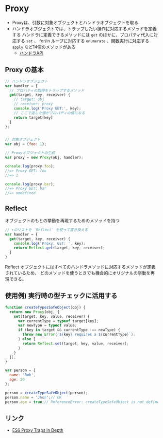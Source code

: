 Proxy
======

- Proxyは、引数に対象オブジェクトとハンドラオブジェクトを取る
- ハンドラオブジェクトでは、トラップしたい操作に対応するメソッドを定義する
  ハンドラに定義できるメソッドには `get` のほかに、プロパティ代入に対応する `set` 、 for/in ループに対応する `enumerate` 、関数実行に対応する `apply` など14個のメソッドがある
  - [ハンドラAPI](https://developer.mozilla.org/ja/docs/Web/JavaScript/Reference/Global_Objects/Proxy)




Proxy の基本
-------------

```javascript
// ハンドラオブジェクト
var handler = {
  // プロパティの取得をトラップするメソッド
  get(target, key, receiver) {
    // target: obj
    // receiver: proxy
    console.log('Proxy GET:', key);
    // ここで返した値がプロパティの値になる
    return target[key]
  }
};


// 対象オブジェクト
var obj = {foo: 1};

// Proxyオブジェクトの生成
var proxy = new Proxy(obj, handler);

console.log(proxy.foo);
//=> Proxy GET: foo
//=> 1

console.log(proxy.bar);
//=> Proxy GET: bar
//=> undefined
```


Reflect
--------

オブジェクトのもとの挙動を再現するためのメソッドを持つ

```javascript
// ↑のリストを `Reflect` を使って書き換える
var handler = {
  get(target, key, receiver) {
    console.log('Proxy, GET: ', key);
    return Reflect.get(target, key, receiver);
  }
}
```

Reflect オブジェクトにはすべてのハンドラメソッドに対応するメソッドが定義されているため、
どのメソッドを使うときでも機会的にオリジナルの挙動を再現できる。


使用例) 実行時の型チェックに活用する
------------------------------------

```javascript
function createTypesSafeObject(obj) {
  return new Proxy(obj, {
    set(target, key, value, receiver) {
      var currentType = typeof target[key];
      var newType = typeof value;
      if (key in target && currentType !== newType) {
        throw new Error(`${key} requires a ${currentType}`);
      } else {
        return Reflect.set(target, key, value, receiver);
      }
    }
  });
}

var person = {
  name: 'Bob',
  age: 20
};

person = createTypeSafeObject(person);
person.name = 'Jhon';// OK
person.age = true;// ReferenceError: createTypeSefeObject is not defined
```


リンク
------

- [ES6 Proxy Traps in Depth](https://ponyfoo.com/articles/es6-proxy-traps-in-depth)
